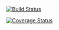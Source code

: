 [![Build Status](https://travis-ci.org/dsondak/cs207testing.svg?branch=master)](https://travis-ci.org/dsondak/cs207testing.svg?branch=master)

[![Coverage Status](https://codecov.io/gh/zizhaowillwang/cs107testing/branch/main/graph/badge.svg)](https://codecov.io/gh/zizhaowillwang/cs107testing)